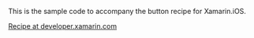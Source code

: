 This is the sample code to accompany the button recipe for Xamarin.iOS.

[Recipe at developer.xamarin.com](http://developer.xamarin.com/recipes/ios/standard_controls/button/create_different_types_of_buttons)
